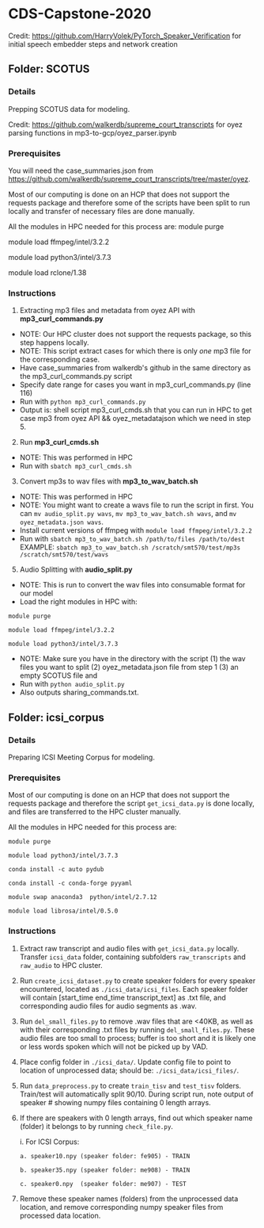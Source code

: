 # CDS-Capstone-2020

Credit: https://github.com/HarryVolek/PyTorch_Speaker_Verification for initial speech embedder steps and network creation

## Folder: SCOTUS

### Details
Prepping SCOTUS data for modeling. 

Credit: https://github.com/walkerdb/supreme_court_transcripts for oyez parsing functions in mp3-to-gcp/oyez_parser.ipynb

### Prerequisites 
You will need the case_summaries.json from https://github.com/walkerdb/supreme_court_transcripts/tree/master/oyez.

Most of our computing is done on an HCP that does not support the requests package and therefore some of the scripts have been split to run locally and transfer of necessary files are done manually. 

All the modules in HPC needed for this process are:
module purge 

module load ffmpeg/intel/3.2.2 

module load python3/intel/3.7.3 

module load rclone/1.38 

### Instructions
1. Extracting mp3 files and metadata from oyez API with **mp3_curl_commands.py**
- NOTE: Our HPC cluster does not support the requests package, so this step happens locally. 
- NOTE: This script extract cases for which there is only *one* mp3 file for the corresponding case. 
- Have case_summaries from walkerdb's github in the same directory as the mp3_curl_commands.py script
- Specify date range for cases you want in mp3_curl_commands.py (line 116)
- Run with `python mp3_curl_commands.py`
- Output is: shell script mp3_curl_cmds.sh that you can run in HPC to get case mp3 from oyez API && oyez_metadatajson which we need in step 5. 

2. Run **mp3_curl_cmds.sh** 
- NOTE: This was performed in HPC 
- Run with `sbatch mp3_curl_cmds.sh`

3. Convert mp3s to wav files with **mp3_to_wav_batch.sh**
- NOTE: This was performed in HPC 
- NOTE: You might want to create a wavs file to run the script in first. You can `mv audio_split.py wavs`, `mv mp3_to_wav_batch.sh wavs`, and `mv oyez_metadata.json wavs`.
- Install current versions of ffmpeg with `module load ffmpeg/intel/3.2.2`
- Run with `sbatch mp3_to_wav_batch.sh /path/to/files /path/to/dest` EXAMPLE: `sbatch mp3_to_wav_batch.sh /scratch/smt570/test/mp3s /scratch/smt570/test/wavs`

5. Audio Splitting with **audio_split.py**
- NOTE: This is run to convert the wav files into consumable format for our model
- Load the right modules in HPC with: 

`module purge `

`module load ffmpeg/intel/3.2.2 `

`module load python3/intel/3.7.3 `

- NOTE: Make sure you have in the directory with the script (1) the wav files you want to split (2) oyez_metadata.json file from step 1 (3) an empty SCOTUS file and 
- Run with `python audio_split.py`
- Also outputs sharing_commands.txt. 

## Folder: icsi_corpus

### Details
Preparing ICSI Meeting Corpus for modeling.

### Prerequisites 

Most of our computing is done on an HCP that does not support the requests package and therefore the script `get_icsi_data.py` is done locally, and files are transferred to the HPC cluster manually.

All the modules in HPC needed for this process are:

`module purge`

`module load python3/intel/3.7.3` 

`conda install -c auto pydub`

`conda install -c conda-forge pyyaml`

`module swap anaconda3  python/intel/2.7.12`

`module load librosa/intel/0.5.0`

### Instructions

1.  Extract raw transcript and audio files with `get_icsi_data.py` locally. Transfer `icsi_data` folder, containing subfolders `raw_transcripts` and `raw_audio`    to HPC cluster.

2.  Run `create_icsi_dataset.py` to create speaker folders for every speaker encountered, located as `./icsi_data/icsi_files`. Each speaker folder will contain [start_time end_time transcript_text] as .txt file, and corresponding audio files for audio segments as .wav.

3.  Run `del_small_files.py` to remove .wav files that are <40KB, as well as with their corresponding .txt files by running `del_small_files.py`. These audio files are too small to process; buffer is too short and it is likely one or less words spoken which will not be picked up by VAD.

4.  Place config folder in `./icsi_data/`. Update config file to point to location of unprocessed data; should be: `./icsi_data/icsi_files/`.

5.  Run `data_preprocess.py` to create `train_tisv` and `test_tisv` folders. Train/test will automatically split 90/10. During script run, note output of speaker # showing numpy files containing 0 length arrays. 

6.  If there are speakers with 0 length arrays, find out which speaker name (folder) it belongs to by running `check_file.py`.

    i.  For ICSI Corpus:
    
        a. speaker10.npy (speaker folder: fe905) - TRAIN
        
        b. speaker35.npy (speaker folder: me908) - TRAIN
        
        c. speaker0.npy  (speaker folder: me907) - TEST
        
7.  Remove these speaker names (folders) from the unprocessed data location, and remove corresponding numpy speaker files from processed data location.
